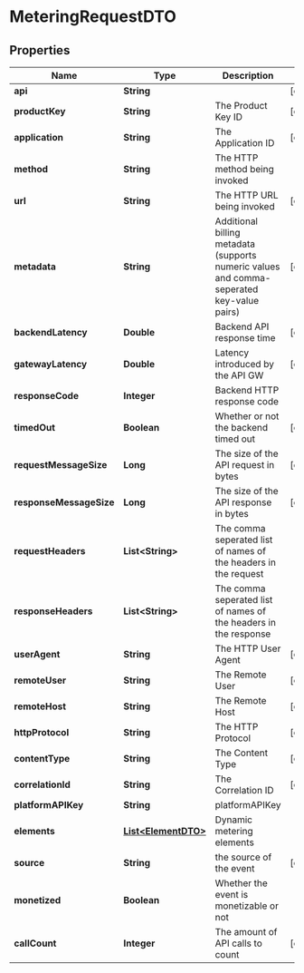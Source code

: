 # MeteringRequestDTO

## Properties
Name | Type | Description | Notes
------------ | ------------- | ------------- | -------------
**api** | **String** |  |  [optional]
**productKey** | **String** | The Product Key ID |  [optional]
**application** | **String** | The Application ID |  [optional]
**method** | **String** | The HTTP method being invoked | 
**url** | **String** | The HTTP URL being invoked |  [optional]
**metadata** | **String** | Additional billing metadata (supports numeric values and comma-seperated key-value pairs) |  [optional]
**backendLatency** | **Double** | Backend API response time |  [optional]
**gatewayLatency** | **Double** | Latency introduced by the API GW |  [optional]
**responseCode** | **Integer** | Backend HTTP response code | 
**timedOut** | **Boolean** | Whether or not the backend timed out |  [optional]
**requestMessageSize** | **Long** | The size of the API request in bytes |  [optional]
**responseMessageSize** | **Long** | The size of the API response in bytes |  [optional]
**requestHeaders** | **List&lt;String&gt;** | The comma seperated list of names of the headers in the request | 
**responseHeaders** | **List&lt;String&gt;** | The comma seperated list of names of the headers in the response | 
**userAgent** | **String** | The HTTP User Agent |  [optional]
**remoteUser** | **String** | The Remote User |  [optional]
**remoteHost** | **String** | The Remote Host |  [optional]
**httpProtocol** | **String** | The HTTP Protocol |  [optional]
**contentType** | **String** | The Content Type |  [optional]
**correlationId** | **String** | The Correlation ID |  [optional]
**platformAPIKey** | **String** | platformAPIKey | 
**elements** | [**List&lt;ElementDTO&gt;**](ElementDTO.md) | Dynamic metering elements | 
**source** | **String** | the source of the event |  [optional]
**monetized** | **Boolean** | Whether the event is monetizable or not | 
**callCount** | **Integer** | The amount of API calls to count |  [optional]
